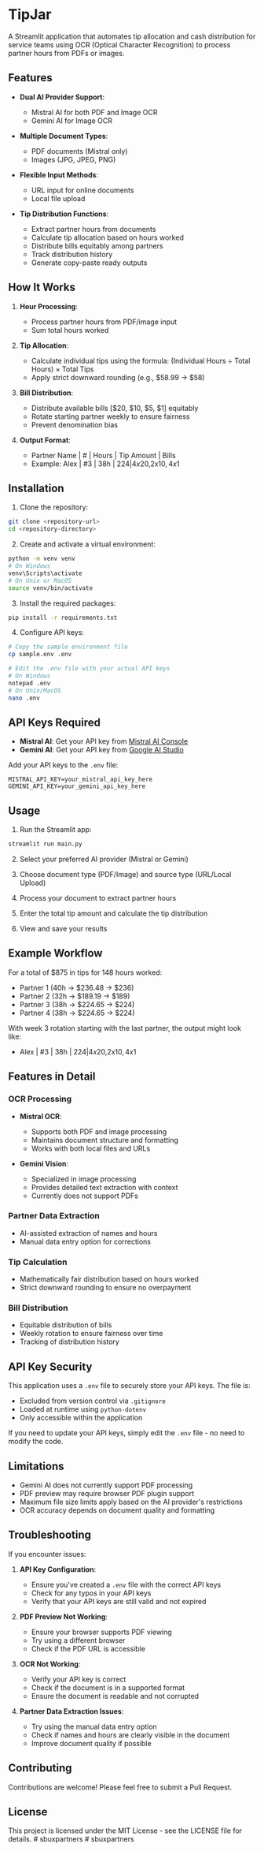 # TipJar

A Streamlit application that automates tip allocation and cash distribution for service teams using OCR (Optical Character Recognition) to process partner hours from PDFs or images.

## Features

- **Dual AI Provider Support**: 
  - Mistral AI for both PDF and Image OCR
  - Gemini AI for Image OCR

- **Multiple Document Types**:
  - PDF documents (Mistral only)
  - Images (JPG, JPEG, PNG)

- **Flexible Input Methods**:
  - URL input for online documents
  - Local file upload

- **Tip Distribution Functions**:
  - Extract partner hours from documents
  - Calculate tip allocation based on hours worked
  - Distribute bills equitably among partners
  - Track distribution history
  - Generate copy-paste ready outputs

## How It Works

1. **Hour Processing**:
   - Process partner hours from PDF/image input
   - Sum total hours worked

2. **Tip Allocation**:
   - Calculate individual tips using the formula: (Individual Hours ÷ Total Hours) × Total Tips
   - Apply strict downward rounding (e.g., $58.99 → $58)

3. **Bill Distribution**:
   - Distribute available bills [$20, $10, $5, $1] equitably
   - Rotate starting partner weekly to ensure fairness
   - Prevent denomination bias

4. **Output Format**:
   - Partner Name | # | Hours | Tip Amount | Bills
   - Example: Alex | #3 | 38h | $224 | 4x$20,2x$10,4x$1

## Installation

1. Clone the repository:
```bash
git clone <repository-url>
cd <repository-directory>
```

2. Create and activate a virtual environment:
```bash
python -m venv venv
# On Windows
venv\Scripts\activate
# On Unix or MacOS
source venv/bin/activate
```

3. Install the required packages:
```bash
pip install -r requirements.txt
```

4. Configure API keys:
```bash
# Copy the sample environment file
cp sample.env .env

# Edit the .env file with your actual API keys
# On Windows
notepad .env
# On Unix/MacOS
nano .env
```

## API Keys Required

- **Mistral AI**: Get your API key from [Mistral AI Console](https://console.mistral.ai/api-keys)
- **Gemini AI**: Get your API key from [Google AI Studio](https://makersuite.google.com/app/apikey)

Add your API keys to the `.env` file:
```
MISTRAL_API_KEY=your_mistral_api_key_here
GEMINI_API_KEY=your_gemini_api_key_here
```

## Usage

1. Run the Streamlit app:
```bash
streamlit run main.py
```

2. Select your preferred AI provider (Mistral or Gemini)

3. Choose document type (PDF/Image) and source type (URL/Local Upload)

4. Process your document to extract partner hours

5. Enter the total tip amount and calculate the tip distribution

6. View and save your results

## Example Workflow

For a total of $875 in tips for 148 hours worked:
- Partner 1 (40h → $236.48 → $236)
- Partner 2 (32h → $189.19 → $189)
- Partner 3 (38h → $224.65 → $224)
- Partner 4 (38h → $224.65 → $224)

With week 3 rotation starting with the last partner, the output might look like:
- Alex | #3 | 38h | $224 | 4x$20,2x$10,4x$1

## Features in Detail

### OCR Processing
- **Mistral OCR**: 
  - Supports both PDF and image processing
  - Maintains document structure and formatting
  - Works with both local files and URLs

- **Gemini Vision**: 
  - Specialized in image processing
  - Provides detailed text extraction with context
  - Currently does not support PDFs

### Partner Data Extraction
- AI-assisted extraction of names and hours
- Manual data entry option for corrections

### Tip Calculation
- Mathematically fair distribution based on hours worked
- Strict downward rounding to ensure no overpayment

### Bill Distribution
- Equitable distribution of bills
- Weekly rotation to ensure fairness over time
- Tracking of distribution history

## API Key Security

This application uses a `.env` file to securely store your API keys. The file is:

- Excluded from version control via `.gitignore`
- Loaded at runtime using `python-dotenv`
- Only accessible within the application

If you need to update your API keys, simply edit the `.env` file - no need to modify the code.

## Limitations

- Gemini AI does not currently support PDF processing
- PDF preview may require browser PDF plugin support
- Maximum file size limits apply based on the AI provider's restrictions
- OCR accuracy depends on document quality and formatting

## Troubleshooting

If you encounter issues:

1. **API Key Configuration**:
   - Ensure you've created a `.env` file with the correct API keys
   - Check for any typos in your API keys
   - Verify that your API keys are still valid and not expired

2. **PDF Preview Not Working**:
   - Ensure your browser supports PDF viewing
   - Try using a different browser
   - Check if the PDF URL is accessible

3. **OCR Not Working**:
   - Verify your API key is correct
   - Check if the document is in a supported format
   - Ensure the document is readable and not corrupted

4. **Partner Data Extraction Issues**:
   - Try using the manual data entry option
   - Check if names and hours are clearly visible in the document
   - Improve document quality if possible

## Contributing

Contributions are welcome! Please feel free to submit a Pull Request.

## License

This project is licensed under the MIT License - see the LICENSE file for details. 
#   s b u x p a r t n e r s  
 #   s b u x p a r t n e r s  
 